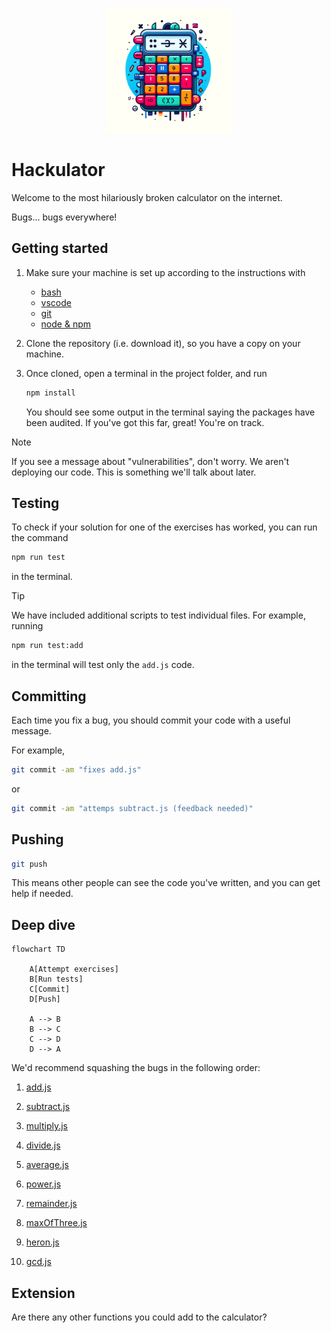 <p align="center">
  <img width="200px" src="assets/hackulator-logo.png" />
</p>

# Hackulator

Welcome to the most hilariously broken calculator on the internet.

Bugs... bugs everywhere!

## Getting started

1. Make sure your machine is set up according to the instructions with
   - [bash](https://tech-docs.corndel.com/bash/)
   - [vscode](https://tech-docs.corndel.com/vscode/)
   - [git](https://tech-docs.corndel.com/git/)
   - [node & npm](https://tech-docs.corndel.com/js/installation.html)

1. Clone the repository (i.e. download it), so you have a copy on your machine.

1. Once cloned, open a terminal in the project folder, and run

   ```bash
   npm install
   ```

   You should see some output in the terminal saying the packages have been
   audited. If you've got this far, great! You're on track.

> [!NOTE]
>
> If you see a message about "vulnerabilities", don't worry. We aren't deploying
> our code. This is something we'll talk about later.

## Testing

To check if your solution for one of the exercises has worked, you can run the command

```bash
npm run test
```

in the terminal.

> [!TIP]
>
> We have included additional scripts to test individual files.
> For example, running
>
> ```bash
> npm run test:add
> ```
>
> in the terminal will test only the `add.js` code.

## Committing

Each time you fix a bug, you should commit your code with a useful message.

For example,

```bash
git commit -am "fixes add.js"
```

or

```bash
git commit -am "attemps subtract.js (feedback needed)"
```

## Pushing

```bash
git push
```

This means other people can see the code you've written, and you can get help if needed.

## Deep dive

```mermaid
flowchart TD

    A[Attempt exercises]
    B[Run tests]
    C[Commit]
    D[Push]

    A --> B
    B --> C
    C --> D
    D --> A
```

We'd recommend squashing the bugs in the following order:

1. [add.js](/src/add.js)

1. [subtract.js](/src/subtract.js)

1. [multiply.js](/src/multiply.js)

1. [divide.js](/src/divide.js)

1. [average.js](/src/average.js)

1. [power.js](/src/power.js)

1. [remainder.js](/src/remainder.js)

1. [maxOfThree.js](/src/maxOfThree.js)

1. [heron.js](/src/heron.js)

1. [gcd.js](/src/gcd.js)

## Extension

Are there any other functions you could add to the calculator?
